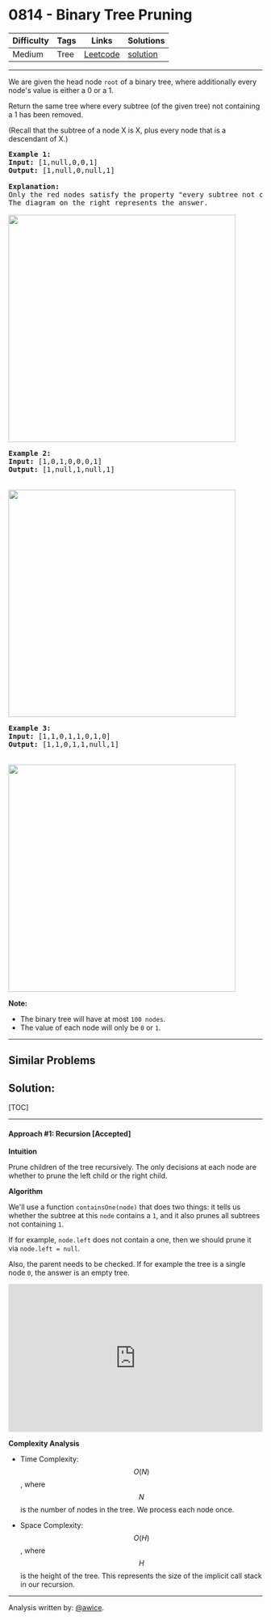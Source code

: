 # 0814 - Binary Tree Pruning

Difficulty  | Tags | Links | Solutions
----------- | ---- | ----- | -----
Medium | Tree | [Leetcode](https://leetcode.com/problems/binary-tree-pruning) | [solution](https://leetcode.com/problems/binary-tree-pruning/solution/)


-----------

<p>We are given the head node <code>root</code>&nbsp;of a binary tree, where additionally every node&#39;s value is either a 0 or a 1.</p>

<p>Return the same tree where every subtree (of the given tree) not containing a 1 has been removed.</p>

<p>(Recall that the subtree of a node X is X, plus every node that is a descendant of X.)</p>

<pre>
<strong>Example 1:</strong>
<strong>Input:</strong> [1,null,0,0,1]
<strong>Output: </strong>[1,null,0,null,1]
 
<strong>Explanation:</strong> 
Only the red nodes satisfy the property &quot;every subtree not containing a 1&quot;.
The diagram on the right represents the answer.

<img alt="" src="https://s3-lc-upload.s3.amazonaws.com/uploads/2018/04/06/1028_2.png" style="width:450px" />
</pre>

<pre>
<strong>Example 2:</strong>
<strong>Input:</strong> [1,0,1,0,0,0,1]
<strong>Output: </strong>[1,null,1,null,1]


<img alt="" src="https://s3-lc-upload.s3.amazonaws.com/uploads/2018/04/06/1028_1.png" style="width:450px" />
</pre>

<pre>
<strong>Example 3:</strong>
<strong>Input:</strong> [1,1,0,1,1,0,1,0]
<strong>Output: </strong>[1,1,0,1,1,null,1]


<img alt="" src="https://s3-lc-upload.s3.amazonaws.com/uploads/2018/04/05/1028.png" style="width:450px" />
</pre>

<p><strong>Note: </strong></p>

<ul>
	<li>The binary tree&nbsp;will&nbsp;have&nbsp;at&nbsp;most <code>100 nodes</code>.</li>
	<li>The value of each node will only be <code>0</code> or <code>1</code>.</li>
</ul>


-----------


## Similar Problems




## Solution:

[TOC]

---
#### Approach #1: Recursion [Accepted]

**Intuition**

Prune children of the tree recursively.  The only decisions at each node are whether to prune the left child or the right child.

**Algorithm**

We'll use a function `containsOne(node)` that does two things: it tells us whether the subtree at this `node` contains a `1`, and it also prunes all subtrees not containing `1`.

If for example, `node.left` does not contain a one, then we should prune it via `node.left = null`.

Also, the parent needs to be checked.  If for example the tree is a single node `0`, the answer is an empty tree.

<iframe src="https://leetcode.com/playground/oKrtTG2C/shared" frameBorder="0" width="100%" height="293" name="oKrtTG2C"></iframe>

**Complexity Analysis**

* Time Complexity:  $$O(N)$$, where $$N$$ is the number of nodes in the tree.  We process each node once.

* Space Complexity: $$O(H)$$, where $$H$$ is the height of the tree.  This represents the size of the implicit call stack in our recursion.

---

Analysis written by: [@awice](https://leetcode.com/awice).
